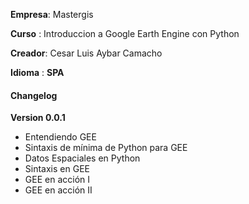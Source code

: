 **Empresa**: Mastergis

**Curso**  : Introduccion a Google Earth Engine con Python

**Creador**: Cesar Luis Aybar Camacho

**Idioma** : **SPA**

#### Changelog

**Version 0.0.1**

- Entendiendo GEE
- Sintaxis de mínima de Python para GEE
- Datos Espaciales en Python
- Sintaxis en GEE 
- GEE en acción I
- GEE en acción II

